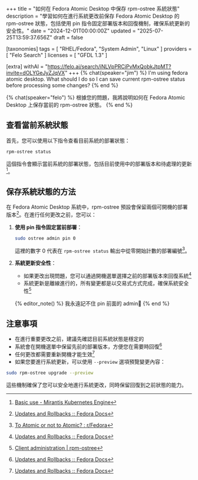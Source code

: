 +++
title = "如何在 Fedora Atomic Desktop 中保存 rpm-ostree 系統狀態"
description = "學習如何在進行系統更改前保存 Fedora Atomic Desktop 的 rpm-ostree 狀態，包括使用 pin 指令固定部署版本和回復機制，確保系統更新的安全性。"
date = "2024-12-01T00:00:00Z"
updated = "2025-07-25T13:59:37.656Z"
draft = false

[taxonomies]
tags = [ "RHEL/Fedora", "System Admin", "Linux" ]
providers = [ "Felo Search" ]
licenses = [ "GFDL 1.3" ]

[extra]
withAI = "<https://felo.ai/search/iNLVpPRCiPvMxQobkJtpMT?invite=dOLYGeJyZJqVX>"
+++
{% chat(speaker="jim") %}
I'm using fedora atomic desktop. What should I do so I can save current rpm-ostree status before processing some changes?
{% end %}

{% chat(speaker="felo") %}
根據您的問題，我將說明如何在 Fedora Atomic Desktop 上保存當前的 rpm-ostree 狀態。
{% end %}

## 查看當前系統狀態

首先，您可以使用以下指令查看目前系統的部署狀態：

```bash
rpm-ostree status
```

這個指令會顯示當前系統的部署狀態，包括目前使用中的部署版本和待處理的更新[^2]。

## 保存系統狀態的方法

在 Fedora Atomic Desktop 系統中，rpm-ostree 預設會保留兩個可開機的部署版本[^6]。在進行任何更改之前，您可以：

1. **使用 pin 指令固定當前部署**：

    ```bash
    sudo ostree admin pin 0
    ```

    這裡的數字 0 代表在 `rpm-ostree status` 輸出中從零開始計數的部署編號[^10]。

2. **系統更新安全性**：

    - 如果更改出現問題，您可以通過開機選單選擇之前的部署版本來回復系統[^6]
    - 系統更新是離線進行的，所有變更都是以交易式方式完成，確保系統安全性[^5]

    {% editor_note() %}
    我永遠記不住 pin 前面的 admin🫠
    {% end %}

## 注意事項

- 在進行重要更改之前，建議先確認目前系統狀態是穩定的
- 系統會在開機選單中保留先前的部署版本，方便您在需要時回復[^6]
- 任何更改都需要重新開機才能生效[^6]
- 如果您要進行系統更新，可以使用 `--preview` 選項預覽變更內容：

```bash
sudo rpm-ostree upgrade --preview
```

這些機制確保了您可以安全地進行系統更改，同時保留回復到之前狀態的能力。

[^2]: [Basic use - Mirantis Kubernetes Engine](https://docs.mirantis.com/mke/3.7/mkex/rpm-ostree-operation/basic-use.html)
[^5]: [Client administration | rpm-ostree](https://coreos.github.io/rpm-ostree/administrator-handbook/)
[^6]: [Updates and Rollbacks :: Fedora Docs](https://docs.fedoraproject.org/en-US/iot/applying-updates-UG/)
[^10]: [To Atomic or not to Atomic? : r/Fedora](https://www.reddit.com/r/Fedora/comments/1dadbsk/to_atomic_or_not_to_atomic/)
